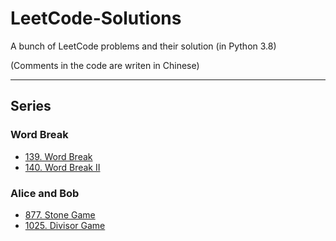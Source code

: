 # LeetCode-Solutions

A bunch of LeetCode problems and their solution (in Python 3.8)

(Comments in the code are writen in Chinese)

---

## Series

### Word Break

* [139. Word Break](Problems/139.%20Word%20Break.py)
* [140. Word Break II](Problems/140.%20Word%20Break%20II.py)

### Alice and Bob

* [877. Stone Game](Problems/877.%20Stone%20Game.py)
* [1025. Divisor Game](Problems/1025.%20Divisor%20Game.py)

